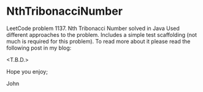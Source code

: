 # NthTribonacciNumber
LeetCode problem 1137. Nth Tribonacci Number solved in Java
Used different approaches to the problem.
Includes a simple test scaffolding (not much is required for this problem).
To read more about it please read the following post in my blog:

<T.B.D.>

Hope you enjoy;

John
